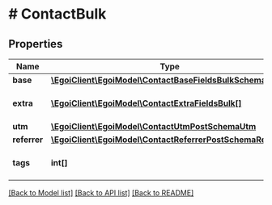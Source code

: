 # # ContactBulk

## Properties

Name | Type | Description | Notes
------------ | ------------- | ------------- | -------------
**base** | [**\EgoiClient\EgoiModel\ContactBaseFieldsBulkSchemaBase**](ContactBaseFieldsBulkSchemaBase.md) |  | [optional]
**extra** | [**\EgoiClient\EgoiModel\ContactExtraFieldsBulk[]**](ContactExtraFieldsBulk.md) | Array of the contact&#39;s extra fields | [optional]
**utm** | [**\EgoiClient\EgoiModel\ContactUtmPostSchemaUtm**](ContactUtmPostSchemaUtm.md) |  | [optional]
**referrer** | [**\EgoiClient\EgoiModel\ContactReferrerPostSchemaReferrer**](ContactReferrerPostSchemaReferrer.md) |  | [optional]
**tags** | **int[]** | Array of tags for this contact | [optional] [readonly]

[[Back to Model list]](../../README.md#models) [[Back to API list]](../../README.md#endpoints) [[Back to README]](../../README.md)
